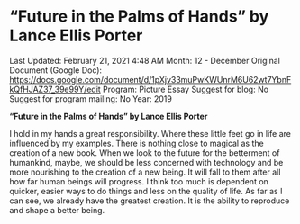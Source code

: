 # “Future in the Palms of Hands” by Lance Ellis Porter

Last Updated: February 21, 2021 4:48 AM
Month: 12 - December
Original Document (Google Doc): https://docs.google.com/document/d/1pXjv33muPwKWUnrM6U62wt7YbnFkQfHJAZ37_39e99Y/edit
Program: Picture Essay
Suggest for blog: No
Suggest for program mailing: No
Year: 2019

**“Future in the Palms of Hands” by Lance Ellis Porter**

I hold in my hands a great responsibility. Where these little feet go in life are influenced by my examples. There is nothing close to magical as the creation of a new book. When we look to the future for the betterment of humankind, maybe, we should be less concerned with technology and be more nourishing to the creation of a new being. It will fall to them after all how far human beings will progress. I think too much is dependent on quicker, easier ways to do things and less on the quality of life. As far as I can see, we already have the greatest creation. It is the ability to reproduce and shape a better being.